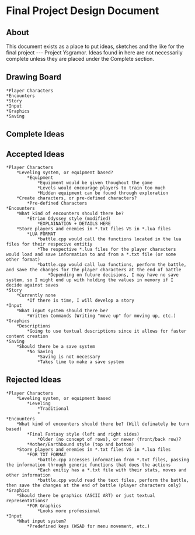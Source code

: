 Final Project Design Document
=============================

About
-----------------------------
This document exists as a place to put ideas, sketches and the like for the final project --- Project Ysgramor.  Ideas found in here are not necessarily complete unless they are placed under the Complete section.

Drawing Board
-----------------------------
	*Player Characters
	*Encounters
	*Story
	*Input
	*Graphics
	*Saving

Complete Ideas
-----------------------------

Accepted Ideas
-----------------------------
	*Player Characters
		*Leveling system, or equipment based?
			*Equipment
				*Equipment would be given thoughout the game
				*Levels would encourage players to train too much
				*Hidden equipment can be found through exploration
		*Create characters, or pre-defined characters?
			*Pre-defined Characters
	*Encounters
		*What kind of encounters should there be?
			*Etrian Odyssey style (modified)
				*EXPLAINATION + DETAILS HERE
		*Store players and enemies in *.txt files VS in *.lua files
			*LUA FORMAT
				*battle.cpp would call the functions located in the lua files for their respecive entitiy
				*The respective *.lua files for the player characters would load and save information to and from a *.txt file (or some other format)
				*battle.cpp would call lua functions, perform the battle, and save the changes for the player characters at the end of battle
					*Depending on future decisions, I may have no save system, so I might end up with holding the values in memory if I decide against saves
	*Story
		*Currently none
			*If there is time, I will develop a story
	*Input
		*What input system should there be?
			*Written Commands (Writing "move up" for moving up, etc.)
	*Graphics
		*Descriptions
			*Going to use textual descriptions since it allows for faster content creation
	*Saving
		*Should there be a save system
			*No Saving
				*Saving is not necessary
				*Takes time to make a save system

Rejected Ideas
-----------------------------
	*Player Characters
		*Leveling system, or equipment based
			*Leveling
				*Traditional
				*
	*Encounters
		*What kind of encounters should there be? (Will definately be turn based)
			*Final Fantasy style (left and right sides)
				*Older (no concept of rows), or newer (front/back row)?
			*Mother/Earthbound style (top and bottom)
		*Store players and enemies in *.txt files VS in *.lua files
			*FOR TXT FORMAT
				*battle.cpp accesses information from *.txt files, passing the information through generic functions that does the actions
				*Each enitiy has a *.txt file with their stats, moves and other information
				*battle.cpp would read the text files, perform the battle, then save the changes at the end of battle (player characters only)
	*Graphics
		*Should there be graphics (ASCII ART) or just textual representations?
			*FOR Graphics
				*Looks more professional
	*Input
		*What input system?
			*Predefined keys (WSAD for menu movement, etc.)
